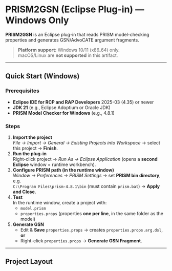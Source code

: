 # PRISM2GSN (Eclipse Plug-in) — **Windows Only**

**PRISM2GSN** is an Eclipse plug-in that reads PRISM model-checking properties and generates GSN/AdvoCATE argument fragments. 


> **Platform support:** Windows 10/11 (x86_64) only.  
> macOS/Linux are **not supported** in this artifact.

---

## Quick Start (Windows)

### Prerequisites
- **Eclipse IDE for RCP and RAP Developers** 2025-03 (4.35) or newer
- **JDK 21** (e.g., Eclipse Adoptium or Oracle JDK)
- **PRISM Model Checker for Windows** (e.g., 4.8.1)

### Steps
1. **Import the project**  
   *File → Import → General → Existing Projects into Workspace* → select this project → **Finish**.
2. **Run the plug-in**  
   Right-click project → *Run As → Eclipse Application* (opens a **second Eclipse** window = runtime workbench).
3. **Configure PRISM path (in the runtime window)**  
   *Window → Preferences → PRISM Settings* → set **PRISM bin directory**, e.g.  
   `C:\Program Files\prism-4.8.1\bin` (must contain `prism.bat`) → **Apply and Close**.
4. **Test**  
   In the runtime window, create a project with:
   - `model.prism`
   - `properties.props` (properties **one per line**, in the same folder as the model)
5. **Generate GSN**
   - Edit & **Save** `properties.props` → creates `properties.props.arg.dsl`, **or**
   - Right-click `properties.props` → **Generate GSN Fragment**.

---

## Project Layout

